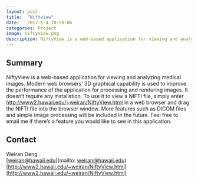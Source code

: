 ```yaml
---
layout: post
title:  "Niftview"
date:   2017-1-4 10:59:06
categories: Project
image: niftyview.png
description: NiftyView is a web-based application for viewing and analyzing medical images.
---
```

## Summary
NiftyView is a web-based application for viewing and analyzing medical images. Modern web browsers’ 3D graphical capability is used to improve the performance of the application for processing and rendering images. It doesn’t require any installation. To use it to view a NIFTI file, simply enter http://www2.hawaii.edu/~weiran/NiftyView.html in a web browser and drag the NIFTI file into the browser window. More features such as DICOM files and simple image processing will be included in the future. Feel free to email me if there’s a feature you would like to see in this application.


## Contact  
Weiran Deng    
[weiran@hawaii.edu](mailto: weiran@hawaii.edu)  
[http://www2.hawaii.edu/~weiran/NiftyView.html](http://www2.hawaii.edu/~weiran/NiftyView.html)  
